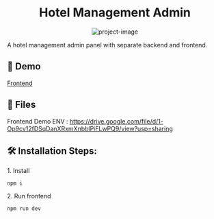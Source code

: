 <h1 align="center" id="title">Hotel Management Admin</h1>

<p align="center"><img src="https://socialify.git.ci/siiddhantt/hotel-management-frontend/image?font=Source%20Code%20Pro&amp;language=1&amp;name=1&amp;owner=1&amp;pattern=Charlie%20Brown&amp;stargazers=1&amp;theme=Dark" alt="project-image"></p>

<p id="description">A hotel management admin panel with separate backend and frontend.</p>

<h2>🚀 Demo</h2>

[Frontend](https://hotel-management-admin.netlify.app)

  
  
<h2>📁 Files</h2>

Frontend Demo ENV : https://drive.google.com/file/d/1-Op9cv12fDSqDanXRxmXnbblPiFLwPQ9/view?usp=sharing

<h2>🛠️ Installation Steps:</h2>

<p>1. Install</p>

```
npm i
```

<p>2. Run frontend</p>

```
npm run dev
```
